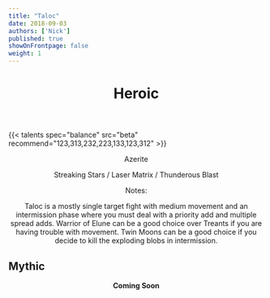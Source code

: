 ```yaml
---
title: "Taloc"
date: 2018-09-03
authors: ['Nick']
published: true
showOnFrontpage: false
weight: 1
---
```


<center>
  <header>
    <h1>Heroic</h1>
  </header>
</center>

{{< talents spec="balance" src="beta" recommend="123,313,232,223,133,123,312" >}}

<center>
Azerite

Streaking Stars / Laser Matrix / Thunderous Blast


Notes:

Taloc is a mostly single target fight with medium movement and an intermission phase where you must deal with a priority add and multiple spread adds. Warrior of Elune can be a good choice over Treants if you are having trouble with movement. Twin Moons can be a good choice if you decide to kill the exploding blobs in intermission.
</center>


## Mythic

<center>
  <b>Coming Soon</b>
</center>
 
